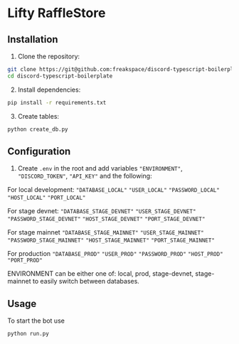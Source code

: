 # Lifty RaffleStore

## Installation

1. Clone the repository:

```bash
git clone https://git@github.com:freakspace/discord-typescript-boilerplate.git
cd discord-typescript-boilerplate
```

2. Install dependencies:

```bash
pip install -r requirements.txt
```

3. Create tables:

```bash
python create_db.py
```

## Configuration

1. Create `.env` in the root and add variables `"ENVIRONMENT"`, `"DISCORD_TOKEN"`, `"API_KEY"` and the following:

For local development:
`"DATABASE_LOCAL"`
`"USER_LOCAL"`
`"PASSWORD_LOCAL"`
`"HOST_LOCAL"`
`"PORT_LOCAL"`

For stage devnet:
`"DATABASE_STAGE_DEVNET"`
`"USER_STAGE_DEVNET"`
`"PASSWORD_STAGE_DEVNET"`
`"HOST_STAGE_DEVNET"`
`"PORT_STAGE_DEVNET"`

For stage mainnet
`"DATABASE_STAGE_MAINNET"`
`"USER_STAGE_MAINNET"`
`"PASSWORD_STAGE_MAINNET"`
`"HOST_STAGE_MAINNET"`
`"PORT_STAGE_MAINNET"`

For production
`"DATABASE_PROD"`
`"USER_PROD"`
`"PASSWORD_PROD"`
`"HOST_PROD"`
`"PORT_PROD"`

ENVIRONMENT can be either one of: local, prod, stage-devnet, stage-mainnet to easily switch between databases.

## Usage

To start the bot use

```bash
python run.py
```
